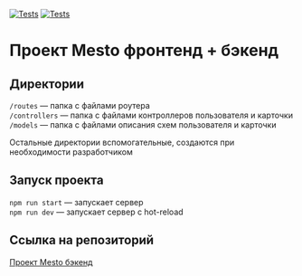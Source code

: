 [![Tests](https://github.com/Butterzzz/express-mesto-gha/actions/workflows/tests-13-sprint.yml/badge.svg)](https://github.com/Butterzzz/express-mesto-gha/actions/workflows/tests-13-sprint.yml) [![Tests](https://github.com/Butterzzz/express-mesto-gha/actions/workflows/tests-14-sprint.yml/badge.svg)](https://github.com/Butterzzz/express-mesto-gha/actions/workflows/tests-14-sprint.yml)

# Проект Mesto фронтенд + бэкенд

## Директории

`/routes` — папка с файлами роутера  
`/controllers` — папка с файлами контроллеров пользователя и карточки  
`/models` — папка с файлами описания схем пользователя и карточки

Остальные директории вспомогательные, создаются при необходимости разработчиком

## Запуск проекта

`npm run start` — запускает сервер  
`npm run dev` — запускает сервер с hot-reload

## Ссылка на репозиторий

[Проект Mesto бэкенд](https://github.com/Butterzzz/express-mesto-gha)
